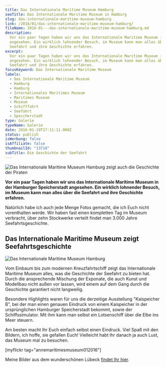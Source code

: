 ```yaml
---
title: Das Internationale Maritime Museum Hamburg
seoTitle: Das Internationale Maritime Museum in Hamburg
slug: das-internationale-maritime-museum-hamburg
link: /2016/01/das-internationale-maritime-museum-hamburg/
fileName: 2016-01---das-internationale-maritime-museum-hamburg.md
description:
  Vor ein paar Tagen haben wir uns das Internationale Maritime Museum in Hamburg
  angesehen. Ein wirklich lohnender Besuch, im Museum kann man alles über die
  Seefahrt und ihre Geschichte erfahren.
excerpt:
  Vor ein paar Tagen haben wir uns das Internationale Maritime Museum in Hamburg
  angesehen. Ein wirklich lohnender Besuch, im Museum kann man alles über die
  Seefahrt und ihre Geschichte erfahren.
focusKeyword: Das Internationale Maritime Museum
labels:
  - Das Internationale Maritime Museum
  - Hamburg
  - Hamburg
  - Internationales Maritimes Museum
  - Maritimes Museum
  - Museum
  - Schifffahrt
  - Seefahrt
  - Speicherstadt
type: Galerie
typeName: Galerie
date: 2016-01-19T17:11:11.000Z
status: publish
isWerbung: false
isAffiliate: false
thumbnailId: "13718"
subTitle: Die Geschichte der Seefahrt
---
```


![Das Internationale Maritime Museum Hamburg zeigt auch die Geschichte der Piraten](http://cardamonchai.com/wp-content/uploads/2016/01/23854147664_0649fda667_z-640x427.jpg "Das Internationale Maritime Museum Hamburg zeigt auch die Geschichte der Piraten")

<strong>Vor ein paar Tagen haben wir uns das Internationale Maritime Museum in
der Hamburger Speicherstadt angesehen. Ein wirklich lohnender Besuch, im Museum
kann man alles über die Seefahrt und ihre Geschichte erfahren. </strong>

Natürlich habe ich auch jede Menge Fotos gemacht, die ich Euch nicht
vorenthalten werde. Wir haben fast einen kompletten Tag im Museum verbracht,
über zehn Stockwerke verteilt findet man 3.000 Jahre Seefahrtsgeschichte.

## Das Internationale Maritime Museum zeigt Seefahrtsgeschichte

![Das Internationale Maritime Museum Hamburg](http://cardamonchai.com/wp-content/uploads/2016/01/24114552989_65dc2b0c31_z-640x427.jpg "Auch ein Boot namens Alf ist ausgestellt")

Vom Einbaum bis zum modernen Kreuzfahrtschiff zeigt das Internationale Maritime
Museum alles, was die Geschichte der Seefahrt zu bieten hat. Durch die
ansprechende Mischung der Exponate, die auch Kunst und Modellbau nicht außen vor
lassen, wird einem auf dem Gang durch die Geschichte garantiert nicht
langweilig.

Besondere Highlights waren für uns die derzeitige Ausstellung "Kaispeicher B",
bei der man einen genauen Eindruck von einem Kaispeicher in der ursprünglichen
Hamburger Speicherstadt bekommt, sowie der Schiffssimulator. Mit ihm kann man
selbst ein Lotsenschiff über die Elbe ins Meer steuern.

Am besten macht Ihr Euch einfach selbst einen Eindruck. Viel Spaß mit den
Bildern, ich hoffe, sie gefallen Euch! Vielleicht habt Ihr danach ja auch Lust,
das Museum mal zu besuchen.

[myflickr tag="annemaritimesmuseum012016"]

Meine Bilder aus dem wunderschönen Lübeck
<a href="/2015/11/wunderschoenes-luebeck/">findet Ihr hier</a>.
